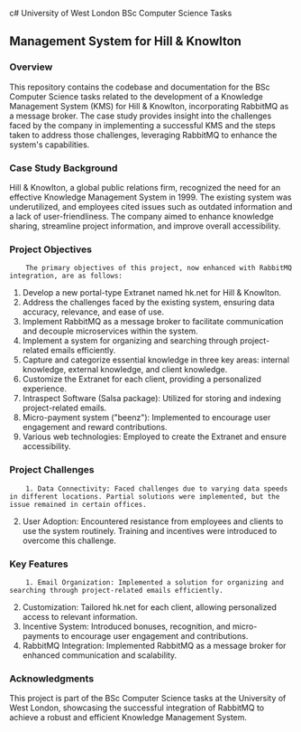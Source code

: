 c# University of West London BSc Computer Science Tasks
## Management System for Hill & Knowlton
### Overview

This repository contains the codebase and documentation for the BSc Computer Science tasks related to the development of a Knowledge Management System (KMS) for Hill & Knowlton, incorporating RabbitMQ as a message broker. The case study provides insight into the challenges faced by the company in implementing a successful KMS and the steps taken to address those challenges, leveraging RabbitMQ to enhance the system's capabilities.

### Case Study Background

Hill & Knowlton, a global public relations firm, recognized the need for an effective Knowledge Management System in 1999. The existing system was underutilized, and employees cited issues such as outdated information and a lack of user-friendliness. The company aimed to enhance knowledge sharing, streamline project information, and improve overall accessibility.

### Project Objectives

        The primary objectives of this project, now enhanced with RabbitMQ integration, are as follows:

1. Develop a new portal-type Extranet named hk.net for Hill & Knowlton.
2. Address the challenges faced by the existing system, ensuring data accuracy, relevance, and ease of use.
3. Implement RabbitMQ as a message broker to facilitate communication and decouple microservices within the system.
4. Implement a system for organizing and searching through project-related emails efficiently.
5. Capture and categorize essential knowledge in three key areas: internal knowledge, external knowledge, and client knowledge.
6. Customize the Extranet for each client, providing a personalized experience.
7. Intraspect Software (Salsa package): Utilized for storing and indexing project-related emails.
8. Micro-payment system ("beenz"): Implemented to encourage user engagement and reward contributions.
9. Various web technologies: Employed to create the Extranet and ensure accessibility.

### Project Challenges

        1. Data Connectivity: Faced challenges due to varying data speeds in different locations. Partial solutions were implemented, but the issue remained in certain offices.
2. User Adoption: Encountered resistance from employees and clients to use the system routinely. Training and incentives were introduced to overcome this challenge.

### Key Features

        1. Email Organization: Implemented a solution for organizing and searching through project-related emails efficiently.
2. Customization: Tailored hk.net for each client, allowing personalized access to relevant information.
3. Incentive System: Introduced bonuses, recognition, and micro-payments to encourage user engagement and contributions.
4. RabbitMQ Integration: Implemented RabbitMQ as a message broker for enhanced communication and scalability.

### Acknowledgments
This project is part of the BSc Computer Science tasks at the University of West London, showcasing the successful integration of RabbitMQ to achieve a robust and efficient Knowledge Management System.